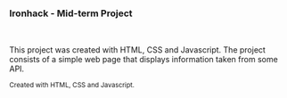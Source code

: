<h3> Ironhack - Mid-term Project </h3>
<br>

This project was created with HTML, CSS and Javascript. The project consists of a simple web page that displays information taken from some API.

<small> Created with HTML, CSS and Javascript. </small>
